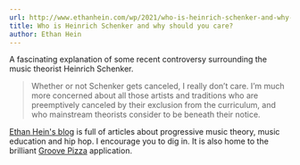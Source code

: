```yaml
---
url: http://www.ethanhein.com/wp/2021/who-is-heinrich-schenker-and-why-should-you-care/
title: Who is Heinrich Schenker and why should you care?
author: Ethan Hein
---
```


A fascinating explanation of some recent controversy surrounding the music theorist Heinrich Schenker.

> Whether or not Schenker gets canceled, I really don’t care. I’m much more concerned about all those artists and traditions who are preemptively canceled by their exclusion from the curriculum, and who mainstream theorists consider to be beneath their notice.

[Ethan Hein's blog](http://www.ethanhein.com/wp/) is full of articles about progressive music theory, music education and hip hop. I encourage you to dig in. It is also home to the brilliant [Groove Pizza](http://www.ethanhein.com/wp/groove-pizza/) application.
